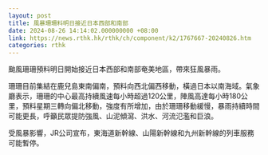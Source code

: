 ```yaml
---
layout: post
title: 風暴珊珊料明日接近日本西部和南部
date: 2024-08-26 14:14:02.000000000 +08:00
link: https://news.rthk.hk/rthk/ch/component/k2/1767667-20240826.htm
categories: rthk
---
```


颱風珊珊預料明日開始接近日本西部和南部奄美地區，帶來狂風暴雨。

珊珊目前集結在鹿兒島東南偏南，預料向西北偏西移動，橫過日本以南海域。氣象廳表示，珊珊的中心最高持續風速每小時超過120公里，陣風高達每小時180公里，預料星期三轉向偏北移動，強度有所增加，由於珊珊移動緩慢，暴雨持續時間可能更長，呼籲民眾提防強風、山泥傾瀉、洪水、河流氾濫和巨浪。

受風暴影響，JR公司宣布，東海道新幹線、山陽新幹線和九州新幹線的列車服務可能暫停。
